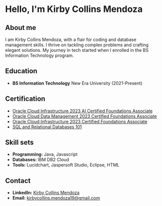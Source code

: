 # Hello, I'm Kirby Collins Mendoza

## About me

I am Kirby Collins Mendoza, with a flair for coding and database management skills. I thrive on tackling complex problems and crafting elegant solutions. My journey in tech started when I enrolled in the BS Information Technology program.

## Education

- **BS Information Technology**
  New Era University (2021-Present)

## Certification

- [Oracle Cloud Infrastructure 2023 AI Certified Foundations Associate](<(https://catalog-education.oracle.com/pls/certview/sharebadge?id=EC9CD115725C77957A833A74DBA71C4D644B7C43E7E5CAA95BF0B1EA00BCF6C4)]>)
- [Oracle Cloud Data Management 2023 Certified Foundations Associate](<(https://catalog-education.oracle.com/pls/certview/sharebadge?id=D3DBD0D0B5292B5B7BA794518B051A0A52BDB3FB563A1620A372EBD617139923)>)
- [Oracle Cloud Infrastructure 2023 Certified Foundations Associate](<(https://catalog-education.oracle.com/pls/certview/sharebadge?id=B2412F38015901C7B8832BE1452743863A31C10FE12424855407C012FBD46DFA)>)
- [SQL and Relational Databases 101](<(https://courses.cognitiveclass.ai/certificates/0fb9d2965018454e9e7fa73b841d4844?fbclid=IwAR3G0G-ECeomw9cvvjzFQgJ1S7KzdVC-_xLUfuDGD2_ThMvCRa6FcRX4MWg)>)

## Skill sets

- **Programming:** Java, Javascript
- **Databases:** IBM DB2 Cloud
- **Tools:** Lucidchart, Jaspersoft Studio, Eclipse, HTML

## Contact

- **LinkedIn:** [Kirby Collins Mendoza](https://www.linkedin.com/in/kirby-collins-6b40382a0/)
- **Email:** [kirbycollins.mendoza19@gmail.com](mailto:kirbycollins.mendoza19@gmail.com)


